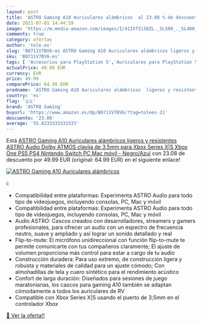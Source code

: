 ```yaml
---
layout: post
title: 'ASTRO Gaming A10 Auriculares alámbricos  al 23.08 % de descuento'
date: 2021-07-01 14:44:59
image: 'https://m.media-amazon.com/images/I/41IXfZi58ZL._SL500_._SL400_.jpg'
comments: true
category: ofertas
author: 'tole.es'
slug: 'B0711V7BV6-es ASTRO Gaming A10 Auriculares alámbricos ligeros y...'
sku: 'B0711V7BV6-es'
tags: [ 'Accesorios para PlayStation 5','Auriculares para PlayStation 5','Hardware y juegos para PlayStation 5','Videojuegos','astro gaming','nintendo','ps4','ps5','xbox', ]
actualPrice: 49.99 EUR
currency: EUR
price: 49.99
comparePrice: 64.99 EUR
prodname: 'ASTRO Gaming A10 Auriculares alámbricos  ligeros y resistentes  ASTRO Audio  Dolby ATMOS  clavija de 3.5mm  para Xbox Series X|S  Xbox One  PS5  PS4  Nintendo Switch  PC  Mac  móvil - Negro/Azul'
country: 'es'
flag: '🇪🇸'
brand: 'ASTRO Gaming'
buyurl: 'https://www.amazon.es/dp/B0711V7BV6/?tag=tolees-21'
descuento: '23.08'
average: '55.8233333333333'
---
```


Está [ASTRO Gaming A10 Auriculares alámbricos  ligeros y resistentes  ASTRO Audio  Dolby ATMOS  clavija de 3.5mm  para Xbox Series X|S  Xbox One  PS5  PS4  Nintendo Switch  PC  Mac  móvil - Negro/Azul](https://www.amazon.es/dp/B0711V7BV6/?tag=tolees-21) con 23.08 de descuento por 49.99 EUR (original: 64.99 EUR) en el siguiente enlace!

[![ASTRO Gaming A10 Auriculares alámbricos ](https://m.media-amazon.com/images/I/41IXfZi58ZL._SL500_._SL400_.jpg)](https://www.amazon.es/dp/B0711V7BV6/?tag=tolees-21)

ℹ️:

- Compatibilidad entre plataformas: Experimenta ASTRO Audio para todo tipo de videojuegos, incluyendo consolas, PC, Mac y móvil
- Compatibilidad entre plataformas: Experimenta ASTRO Audio para todo tipo de videojuegos, incluyendo consolas, PC, Mac y móvil
- Audio ASTRO: Cascos creados con desarrolladores, streamers y gamers profesionales, para ofrecer un audio con un espectro de frecuencia neutro, suave y ampliado y así lograr un sonido detallado y real
- Flip-to-mute: El micrófono unidireccional con función flip-to-mute te permite comunicarte con tus compañeros claramente; El ajuste de volumen proporciona más control para estar a cargo de tu audio
- Construcción duradera: Para uso extremo, de construcción ligera y robusta y materiales de calidad para un ajuste cómodo; Con almohadillas de tela y cuero sintético para el rendimiento acústico
- Confort de larga duración: Diseñados para sesiones de juego maratonianas, los cascos para gaming A10 también se adaptan cómodamente a todos los auriculares de RV
- Compatible con Xbox Series X|S usando el puerto de 3;5mm en el controlador Xbox

[🛒 Ver la oferta!!](https://www.amazon.es/dp/B0711V7BV6/?tag=tolees-21)

